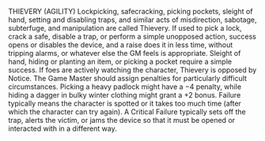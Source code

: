 THIEVERY (AGILITY)
Lockpicking, safecracking, picking pockets, sleight of hand, setting and disabling traps, and similar acts of misdirection, sabotage, subterfuge, and manipulation are called Thievery.
If used to pick a lock, crack a safe, disable a trap, or perform a simple unopposed action, success opens or disables the device, and a raise does it in less time, without tripping alarms, or whatever else the GM feels is appropriate.
Sleight of hand, hiding or planting an item, or picking a pocket require a simple success. If foes are actively watching the character, Thievery is opposed by Notice.
The Game Master should assign penalties for particularly difficult circumstances. Picking a heavy padlock might have a −4 penalty, while hiding a dagger in bulky winter clothing might grant a +2 bonus. Failure typically means the character is spotted or it takes too much time (after which the character can try again). A Critical Failure typically sets off the trap, alerts the victim, or jams the device so that it must be opened or interacted with in a different way.